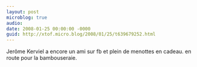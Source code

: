 ```yaml
---
layout: post
microblog: true
audio: 
date: 2008-01-25 00:00:00 -0000
guid: http://xtof.micro.blog/2008/01/25/t639679252.html
---
```

Jerôme Kerviel a encore un ami sur fb et plein de menottes en cadeau. en route pour la bambouseraie.
